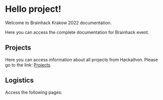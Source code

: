 # Hello project!

Welcome to Brainhack Krakow 2022 documentation.

Here you can access the complete documentation for Brainhack event.

## Projects

Here you can access information about all projects from Hackathon.
Please go to the link: [Projects](Projects.md)

## Logistics

Access the following pages:
